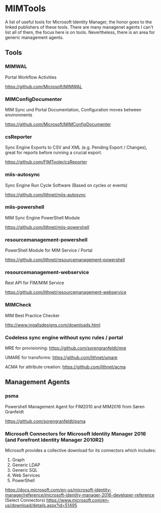 # MIMTools
A list of useful tools for Microsoft Identity Manager, the honor goes to the linked publishers of these tools. There are many managenet agents I can't list all of them, the focus here is on tools. Nevertheless, there is an area for generic management agents.

## Tools

### MIMWAL
Portal Workflow Activities

https://github.com/Microsoft/MIMWAL

### MIMConfigDocumenter
MIM Sync und Portal Documentation, Configuration moves between environments

https://github.com/Microsoft/MIMConfigDocumenter

### csReporter
Sync Engine Exports to CSV and XML (e.g. Pending Export / Changes), great for reports before running a crucial export.

https://github.com/FIMTooler/csReporter

### miis-autosync
Sync Engine Run Cycle Software (Based on cycles or events)

https://github.com/lithnet/miis-autosync

### miis-powershell
MIM Sync Engine PowerShell Module

https://github.com/lithnet/miis-powershell

### resourcemanagement-powershell
PowerShell Module for MIM Service / Portal

https://github.com/lithnet/resourcemanagement-powershell

### resourcemanagement-webservice
Rest API for FIM/MIM Service

https://github.com/lithnet/resourcemanagement-webservice

### MIMCheck
MIM Best Practice Checker

http://www.ingallsdesigns.com/downloads.html

### Codeless sync engine without sync rules / portal
MRE for provisioning: https://github.com/sorengranfeldt/mre

UMARE for transforms: https://github.com/lithnet/umare

ACMA for attribute creation: https://github.com/lithnet/acma

## Management Agents

### psma
Powershell Management Agent for FIM2010 and MIM2016 from Søren Granfeldt

https://github.com/sorengranfeldt/psma

### Microsoft Connectors for Microsoft Identity Manager 2016 (and Forefront Identity Manager 2010R2)
Microsoft provides a collective download for its connectors which includes:
1. Graph
2. Generic LDAP
3. Generic SQL
4. Web Services
5. PowerShell

https://docs.microsoft.com/en-us/microsoft-identity-manager/reference/microsoft-identity-manager-2016-developer-reference (Select Connectors)
https://www.microsoft.com/en-us/download/details.aspx?id=51495
